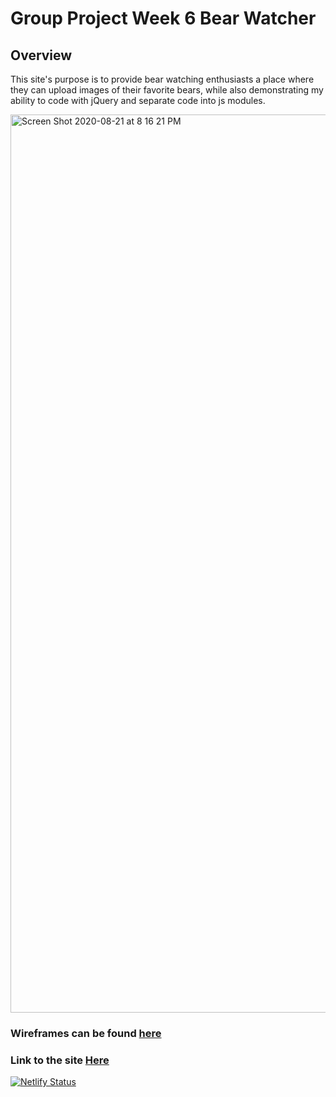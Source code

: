 # Group Project Week 6 Bear Watcher

## Overview
This site's purpose is to provide bear watching enthusiasts a place where they can upload images of their favorite bears, while also demonstrating my ability to code with jQuery and separate code into js modules. 

<img width="1437" alt="Screen Shot 2020-08-21 at 8 16 21 PM" src="https://user-images.githubusercontent.com/65687019/90946752-94bb0a80-e3f5-11ea-9a90-2aca7d51bd77.png">


### Wireframes can be found <a href="https://www.figma.com/file/OzaR4L9eV1ZEauPU5VxPIa/Bear-Watcher?node-id=0%3A1">here</a>

### Link to the site <a href="https://smbearwatcher.netlify.app/">Here</a>

[![Netlify Status](https://api.netlify.com/api/v1/badges/91272eb1-5f15-4772-8179-9eaa14c02703/deploy-status)](https://app.netlify.com/sites/smbearwatcher/deploys)
